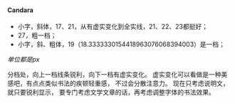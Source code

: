 #### Candara
- 小字，斜体，17、21，从有虚实变化到全实线，21、22、23都挺好；
- 27，粗一档；
- 小字，斜、粗体，19（18.3333330154418963076068394003）是一档；

*单位都是px*

分档处，向上一档线条锐利，向下一档有虚实变化。
虚实变化可以看做是一种美感吧，有点点类似书法的疾顿轻重感，
不过会分散注意力。
现在只考虑说明文，就只要锐利显示，
要专门考虑文学文章的话，再考虑调整字体的书法效果。
